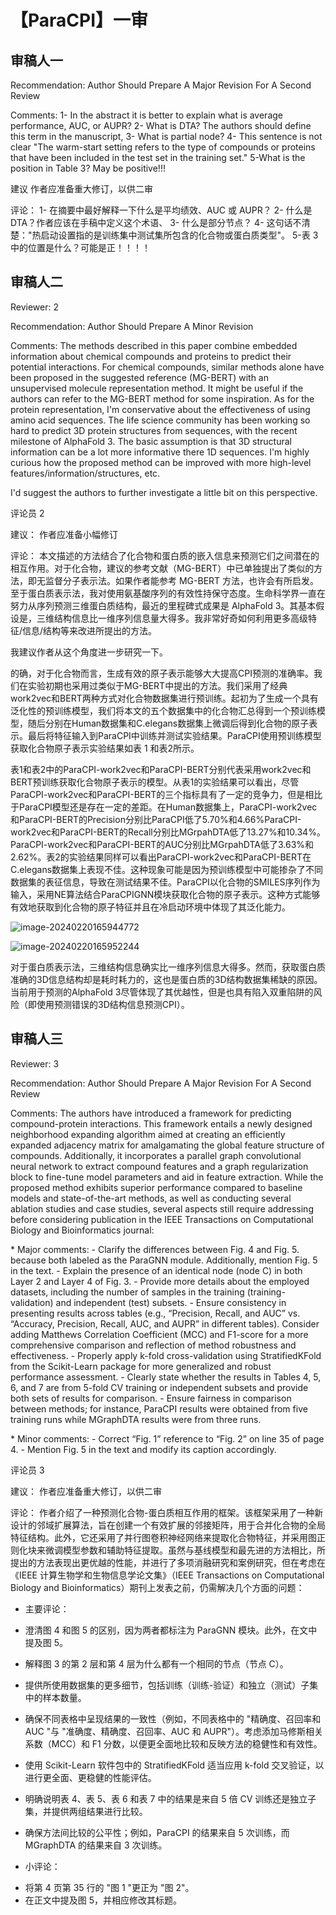 # 【ParaCPI】一审

## 审稿人一

Recommendation: Author Should Prepare A Major Revision For A Second Review

Comments:
1- In the abstract it is better to explain what is average performance, AUC, or AUPR?
2- What is DTA? The authors should define this term in the manuscript,
3- What is partial node?
4- This sentence is not clear "The warm-start setting refers to the type of compounds or proteins that have been included in the test set in the training set."
5-What is the position in Table 3? May be positive!!!



建议 作者应准备重大修订，以供二审

评论：
1- 在摘要中最好解释一下什么是平均绩效、AUC 或 AUPR？
2- 什么是 DTA？作者应该在手稿中定义这个术语、
3- 什么是部分节点？
4- 这句话不清楚："热启动设置指的是训练集中测试集所包含的化合物或蛋白质类型"。
5-表 3 中的位置是什么？可能是正！！！！

## 审稿人二

Reviewer: 2

Recommendation: Author Should Prepare A Minor Revision

Comments:
The methods described in this paper combine embedded information about chemical compounds and proteins to predict their potential interactions. For chemical compounds, similar methods alone have been proposed in the suggested reference (MG-BERT) with an unsupervised molecule representation method. It might be useful if the authors can refer to the MG-BERT method for some inspiration. As for the protein representation, I'm conservative about the effectiveness of using amino acid sequences. The life science community has been working so hard to predict 3D protein structures from sequences, with the recent milestone of AlphaFold 3. The basic assumption is that 3D structural information can be a lot more informative there 1D sequences. I'm highly curious how the proposed method can be improved with more high-level features/information/structures, etc.

I'd suggest the authors to further investigate a little bit on this perspective.



评论员 2

建议： 作者应准备小幅修订

评论：
本文描述的方法结合了化合物和蛋白质的嵌入信息来预测它们之间潜在的相互作用。对于化合物，建议的参考文献（MG-BERT）中已单独提出了类似的方法，即无监督分子表示法。如果作者能参考 MG-BERT 方法，也许会有所启发。至于蛋白质表示法，我对使用氨基酸序列的有效性持保守态度。生命科学界一直在努力从序列预测三维蛋白质结构，最近的里程碑式成果是 AlphaFold 3。其基本假设是，三维结构信息比一维序列信息量大得多。我非常好奇如何利用更多高级特征/信息/结构等来改进所提出的方法。

我建议作者从这个角度进一步研究一下。

的确，对于化合物而言，生成有效的原子表示能够大大提高CPI预测的准确率。我们在实验初期也采用过类似于MG-BERT中提出的方法。我们采用了经典work2vec和BERT两种方式对化合物数据集进行预训练。起初为了生成一个具有泛化性的预训练模型，我们将本文的五个数据集中的化合物汇总得到一个预训练模型，随后分别在Human数据集和C.elegans数据集上微调后得到化合物的原子表示。最后将特征输入到ParaCPI中训练并测试实验结果。ParaCPI使用预训练模型获取化合物原子表示实验结果如表 1 和表2所示。

表1和表2中的ParaCPI-work2vec和ParaCPI-BERT分别代表采用work2vec和BERT预训练获取化合物原子表示的模型。从表1的实验结果可以看出，尽管ParaCPI-work2vec和ParaCPI-BERT的三个指标具有了一定的竞争力，但是相比于ParaCPI模型还是存在一定的差距。在Human数据集上，ParaCPI-work2vec和ParaCPI-BERT的Precision分别比ParaCPI低了5.70%和4.66%ParaCPI-work2vec和ParaCPI-BERT的Recall分别比MGrpahDTA低了13.27%和10.34%。ParaCPI-work2vec和ParaCPI-BERT的AUC分别比MGrpahDTA低了3.63%和2.62%。表2的实验结果同样可以看出ParaCPI-work2vec和ParaCPI-BERT在C.elegans数据集上表现不佳。这种现象可能是因为预训练模型中可能掺杂了不同数据集的表征信息，导致在测试结果不佳。ParaCPI以化合物的SMILES序列作为输入，采用NE算法结合ParaCPIGNN模块获取化合物的原子表示。这种方式能够有效地获取到化合物的原子特征并且在冷启动环境中体现了其泛化能力。



![image-20240220165944772](./imgs/image-20240220165944772.png)

![image-20240220165952244](./imgs/image-20240220165952244.png)



对于蛋白质表示法，三维结构信息确实比一维序列信息大得多。然而，获取蛋白质准确的3D信息结构却是耗时耗力的，这也是蛋白质的3D结构数据集稀缺的原因。当前用于预测的AlphaFold 3尽管体现了其优越性，但是也具有陷入双重陷阱的风险（即使用预测错误的3D结构信息预测CPI）。



## 审稿人三

Reviewer: 3

Recommendation: Author Should Prepare A Major Revision For A Second Review

Comments:
The authors have introduced a framework for predicting compound-protein interactions. This framework entails a newly designed neighborhood expanding algorithm aimed at creating an efficiently expanded adjacency matrix for amalgamating the global feature structure of compounds. Additionally, it incorporates a parallel graph convolutional neural network to extract compound features and a graph regularization block to fine-tune model parameters and aid in feature extraction. While the proposed method exhibits superior performance compared to baseline models and state-of-the-art methods, as well as conducting several ablation studies and case studies, several aspects still require addressing before considering publication in the IEEE Transactions on Computational Biology and Bioinformatics journal:

\* Major comments:
\- Clarify the differences between Fig. 4 and Fig. 5. because both labeled as the ParaGNN module. Additionally, mention Fig. 5 in the text.
\- Explain the presence of an identical node (node C) in both Layer 2 and Layer 4 of Fig. 3.
\- Provide more details about the employed datasets, including the number of samples in the training (training-validation) and independent (test) subsets.
\- Ensure consistency in presenting results across tables (e.g., “Precision, Recall, and AUC” vs. “Accuracy, Precision, Recall, AUC, and AUPR” in different tables). Consider adding Matthews Correlation Coefficient (MCC) and F1-score for a more comprehensive comparison and reflection of method robustness and effectiveness.
\- Properly apply k-fold cross-validation using StratifiedKFold from the Scikit-Learn package for more generalized and robust performance assessment.
\- Clearly state whether the results in Tables 4, 5, 6, and 7 are from 5-fold CV training or independent subsets and provide both sets of results for comparison.
\- Ensure fairness in comparison between methods; for instance, ParaCPI results were obtained from five training runs while MGraphDTA results were from three runs.

\* Minor comments:
\- Correct “Fig. 1” reference to “Fig. 2” on line 35 of page 4.
\- Mention Fig. 5 in the text and modify its caption accordingly.



评论员 3

建议： 作者应准备重大修订，以供二审

评论：
作者介绍了一种预测化合物-蛋白质相互作用的框架。该框架采用了一种新设计的邻域扩展算法，旨在创建一个有效扩展的邻接矩阵，用于合并化合物的全局特征结构。此外，它还采用了并行图卷积神经网络来提取化合物特征，并采用图正则化块来微调模型参数和辅助特征提取。虽然与基线模型和最先进的方法相比，所提出的方法表现出更优越的性能，并进行了多项消融研究和案例研究，但在考虑在《IEEE 计算生物学和生物信息学论文集》（IEEE Transactions on Computational Biology and Bioinformatics）期刊上发表之前，仍需解决几个方面的问题：

* 主要评论：

- 澄清图 4 和图 5 的区别，因为两者都标注为 ParaGNN 模块。此外，在文中提及图 5。
- 解释图 3 的第 2 层和第 4 层为什么都有一个相同的节点（节点 C）。

- 提供所使用数据集的更多细节，包括训练（训练-验证）和独立（测试）子集中的样本数量。
- 确保不同表格中呈现结果的一致性（例如，不同表格中的 "精确度、召回率和 AUC "与 "准确度、精确度、召回率、AUC 和 AUPR"）。考虑添加马修斯相关系数（MCC）和 F1 分数，以便更全面地比较和反映方法的稳健性和有效性。
- 使用 Scikit-Learn 软件包中的 StratifiedKFold 适当应用 k-fold 交叉验证，以进行更全面、更稳健的性能评估。
- 明确说明表 4、表 5、表 6 和表 7 中的结果是来自 5 倍 CV 训练还是独立子集，并提供两组结果进行比较。
- 确保方法间比较的公平性；例如，ParaCPI 的结果来自 5 次训练，而 MGraphDTA 的结果来自 3 次训练。


* 小评论：
- 将第 4 页第 35 行的 "图 1 "更正为 "图 2"。
- 在正文中提及图 5，并相应修改其标题。